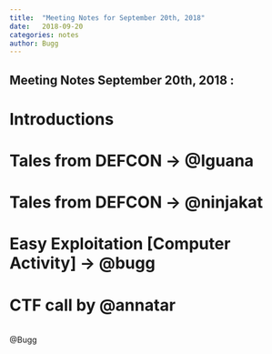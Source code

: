 ```yaml
---
title:  "Meeting Notes for September 20th, 2018"
date:   2018-09-20
categories: notes
author: Bugg
---
```

## Meeting Notes September 20th, 2018 :

# Introductions

# Tales from DEFCON -> @Iguana

# Tales from DEFCON -> @ninjakat

# Easy Exploitation [Computer Activity] -> @bugg

# CTF call by @annatar

<br>
@Bugg

